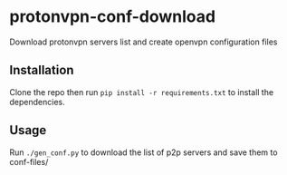 # protonvpn-conf-download
Download protonvpn servers list and create openvpn configuration files

## Installation

Clone the repo then run `pip install -r requirements.txt` to install the dependencies.

## Usage

Run `./gen_conf.py` to download the list of p2p servers and save them to conf-files/
